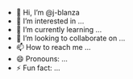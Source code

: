 - 👋 Hi, I’m @j-blanza
- 👀 I’m interested in ...
- 🌱 I’m currently learning ...
- 💞️ I’m looking to collaborate on ...
- 📫 How to reach me ...
- 😄 Pronouns: ...
- ⚡ Fun fact: ...

<!---
j-blanza/j-blanza is a ✨ special ✨ repository because its `README.md` (this file) appears on your GitHub profile.
You can click the Preview link to take a look at your changes.
--->

